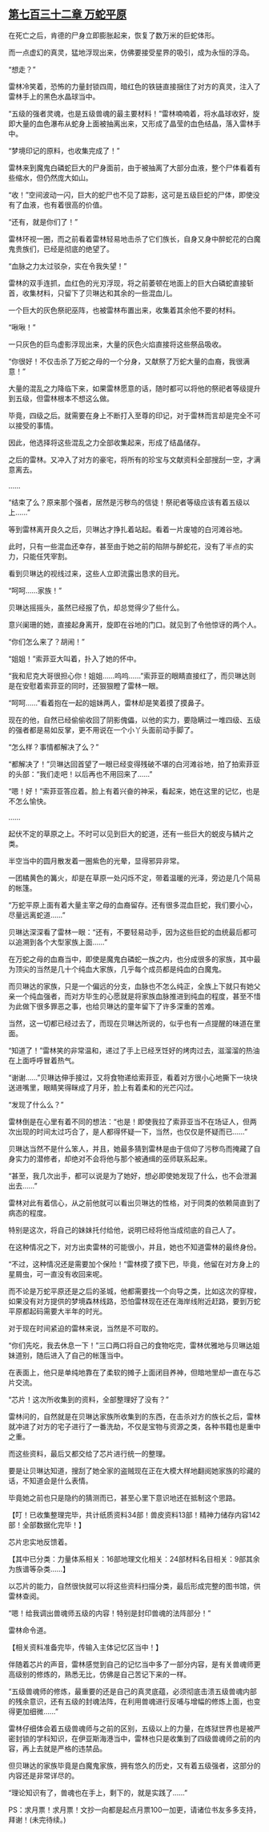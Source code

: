 ## [第七百三十二章 万蛇平原](https://www.xxbiquge.com/11_11222/8998329.html)


  在死亡之后，肯德的尸身立即膨胀起来，恢复了数万米的巨蛇体形。

  而一点虚幻的真灵，猛地浮现出来，仿佛要接受星界的吸引，成为永恒的浮岛。

  “想走？”

  雷林冷笑着，恐怖的力量封锁四周，暗红色的铁链直接捆住了对方的真灵，注入了雷林手上的黑色水晶球当中。

  “五级的强者灵魂，也是五级兽魂的最主要材料！”雷林喃喃着，将水晶球收好，旋即大量的血色瀑布从蛇身上面被抽离出来，又形成了晶莹的血色结晶，落入雷林手中。

  “梦境印记的原料，也收集完成了！”

  雷林来到魔鬼白磷蛇巨大的尸身面前，由于被抽离了大部分血液，整个尸体看着有些缩水，但仍然庞大如山。

  “收！”空间波动一闪，巨大的蛇尸也不见了踪影，这可是五级巨蛇的尸体，即使没有了血液，也有着很高的价值。

  “还有，就是你们了！”

  雷林环视一圈，而之前看着雷林轻易地击杀了它们族长，自身又身中醉蛇花的白魔鬼贵族们，已经是彻底的绝望了。

  “血脉之力太过驳杂，实在令我失望！”

  雷林的双手连抓，血红色的光刃浮现，将之前萎顿在地面上的巨大白磷蛇直接斩首，收集材料，只留下了贝琳达和其余的一些混血儿。

  一个巨大的灰色祭祀巫阵，也被雷林布置出来，收集着其余他不要的材料。

  “啾啾！”

  一只灰色的巨鸟虚影浮现出来，大量的灰色火焰直接将这些祭品吸收。

  “你很好！不仅击杀了万蛇之母的一个分身，又献祭了万蛇大量的血裔，我很满意！”

  大量的混乱之力降临下来，如果雷林愿意的话，随时都可以将他的祭祀者等级提升到五级，但雷林根本不想这么做。

  毕竟，四级之后。就需要在身上不断打入至尊的印记，对于雷林而言却是完全不可以接受的事情。

  因此，他选择将这些混乱之力全部收集起来，形成了结晶储存。

  之后的雷林。又冲入了对方的豪宅，将所有的珍宝与文献资料全部搜刮一空，才满意离去。

  ……

  “结束了么？原来那个强者，居然是污秽鸟的信徒！祭祀者等级应该有着五级以上……”

  等到雷林离开良久之后，贝琳达才挣扎着站起。看着一片废墟的白河滩谷地。

  此时，只有一些混血还幸存，甚至由于她之前的陷阱与醉蛇花，没有了半点的实力，只能任凭宰割。

  看到贝琳达的视线过来，这些人立即流露出恳求的目光。

  “呵呵……家族！”

  贝琳达摇摇头，虽然已经报了仇，却总觉得少了些什么。

  意兴阑珊的她，直接起身离开，旋即在谷地的门口。就见到了令他惊讶的两个人。

  “你们怎么来了？胡闹！”

  “姐姐！”索菲亚大叫着，扑入了她的怀中。

  “我和尼克大哥很担心你！姐姐……呜呜……”索菲亚的眼睛直接红了，而贝琳达则是在安慰着索菲亚的同时，还狠狠瞪了雷林一眼。

  “呵呵……”看着抱在一起的姐妹两人，雷林却是笑着摸了摸鼻子。

  现在的他，自然已经偷偷收回了阴影傀儡，以他的实力，要隐瞒过一堆四级、五级的强者都是易如反掌，更不用说在一个小丫头面前动手脚了。

  “怎么样？事情都解决了么？”

  “都解决了！”贝琳达回首望了一眼已经变得残破不堪的白河滩谷地，拍了拍索菲亚的头部：“我们走吧！以后再也不用回来了……”

  “嗯！好！”索菲亚答应着。脸上有着兴奋的神采，看起来，她在这里的记忆，也是不怎么愉快。

  ……

  起伏不定的草原之上。不时可以见到巨大的蛇道，还有一些巨大的蜕皮与鳞片之类。

  半空当中的圆月散发着一圈紫色的光晕，显得邪异非常。

  一团橘黄色的篝火，却是在草原一处闪烁不定，带着温暖的光泽，旁边是几个简易的帐篷。

  “万蛇平原上面有着大量主宰之母的血裔留存。还有很多混血巨蛇，我们要小心，尽量远离蛇道……”

  贝琳达深深看了雷林一眼：“还有，不要轻易动手，因为这些巨蛇的血统最后都可以追溯到各个大型家族上面……”

  在万蛇之母的血裔当中，即使是魔鬼白磷蛇一族之内，也分成很多的家族，其中最为顶尖的当然是几十个纯血大家族，几乎每个成员都是纯血的白魔鬼。

  而贝琳达的家族，只是一个偏远的分支，血脉也不怎么纯正，全族上下就只有她父亲一个纯血强者，而对方毕生的心愿就是将家族血脉推进到纯血的程度，甚至不惜为此做下很多罪恶之事，也给贝琳达的童年留下了许多深重的苦难。

  当然，这一切都已经过去了，而现在贝琳达所说的，似乎也有一点提醒的味道在里面。

  “知道了！”雷林笑的非常温和，递过了手上已经烹饪好的烤肉过去，滋溜溜的热油在上面呼呼冒着热气。

  “谢谢……”贝琳达伸手接过，又将食物递给索菲亚，看着对方很小心地撕下一块块送进嘴里，眼睛笑得眯成了月牙，脸上有着柔和的光芒闪过。

  “发现了什么么？”

  雷林倒是在心里有着不同的想法：“也是！即使我拉了索菲亚当不在场证人，但两次出现的时间太过巧合了，是人都得怀疑一下，当然，也仅仅是怀疑而已……”

  贝琳达当然不是什么笨人，并且，她最多猜到雷林是由于信仰了污秽鸟而掩藏了自身实力的潜修者，却绝对不会将他与那个被通缉的巫师联系起来。

  “甚至，我几次出手，都可以说是为了她好，想必即使她发现了什么，也不会泄漏出去……”

  雷林对此有着信心，从之前他就可以看出贝琳达的性格，对于同类的依赖简直到了病态的程度。

  特别是这次，将自己的妹妹托付给他，说明已经将他当成彻底的自己人了。

  在这种情况之下，对方出卖雷林的可能很小，并且，她也不知道雷林的最终身份。

  “不过，这种情况还是需要加个保险！”雷林摸了摸下巴，毕竟，他留在对方身上的星屑虫，可一直没有收回来呢。

  而不论是万蛇平原还是之后的圣城，他都需要找一个向导之类，比如这次的穿梭，如果没有对方提供的梦境森林线路，恐怕雷林现在还在海岸线附近赶路，要到万蛇平原都起码需要大半年的时光。

  对于现在时间紧迫的雷林来说，当然是不可取的。

  “你们先吃，我去休息一下！”三口两口将自己的食物吃完，雷林优雅地与贝琳达姐妹道别，随后进入了自己的帐篷当中。

  在表面上，他只是单纯地靠在了柔软的摊子上面闭目养神，但暗地里却一直在与芯片交流。

  “芯片！这次所收集到的资料，全部整理好了没有？”

  雷林问的，自然就是在贝琳达家族所收集到的东西，在击杀对方的族长之后，雷林就冲进了对方的宅子进行了一番洗劫，不仅是宝物与资源之类，各种书籍也是重中之重。

  而这些资料，最后又都交给了芯片进行统一的整理。

  要是让贝琳达知道，搜刮了她全家的盗贼现在正在大模大样地翻阅她家族的珍藏的话，不知道会是什么表情。

  毕竟她之前也只是隐约的猜测而已，甚至心里下意识地还在抵制这个思路。

  【叮！已收集整理完毕，共计纸质资料34部！兽皮资料13部！精神力储存内容142部！全部数据化完毕！】

  芯片忠实地反馈着。

  【其中已分类：力量体系相关：16部地理文化相关：24部材料名目相关：9部其余为族谱等杂类……】

  以芯片的能力，自然很快就可以将这些资料扫描分类，最后形成完整的图书馆，供雷林查阅。

  “嗯！给我调出兽魂师五级的内容！特别是封印兽魂的法阵部分！”

  雷林命令道。

  【相关资料准备完毕，传输入主体记忆区当中！】

  伴随着芯片的声音，雷林感觉到自己的记忆当中多了一部分内容，是有关兽魂师更高级别的修炼的，熟悉无比，仿佛是自己苦记下来的一样。

  “五级兽魂师的修炼，最重要的还是自己的真灵底蕴，必须彻底击溃五级兽魂内部的残余意识，还有五级的封魂法阵，在利用兽魂进行反哺与增幅的修炼上面，也变得更加细微……”

  雷林仔细体会着五级兽魂师与之前的区别，五级以上的力量，在炼狱世界也是被严密封锁的学科知识，在伊亚斯海港当中，雷林也只是收集到了四级兽魂师之前的内容，再上去就是严格的违禁品。

  但贝琳达的家族毕竟是白魔鬼家族，拥有悠久的历史，又有着五级强者，这部分的内容还是非常详尽的。

  “理论知识有了，兽魂也在手上，剩下的，就是实践了……”

  PS：求月票！求月票！文抄一向都是起点月票100一加更，请诸位书友多多支持，拜谢！(未完待续。)
